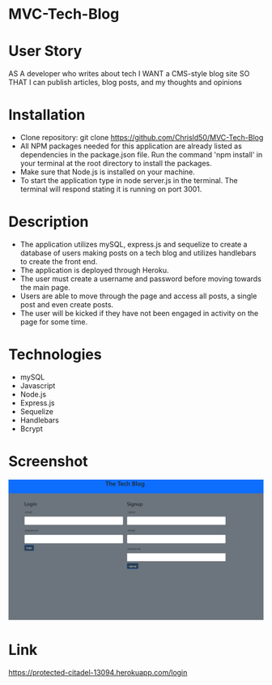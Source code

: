 # MVC-Tech-Blog

# User Story
AS A developer who writes about tech
I WANT a CMS-style blog site
SO THAT I can publish articles, blog posts, and my thoughts and opinions

# Installation
* Clone repository: git clone https://github.com/Chrisld50/MVC-Tech-Blog
* All NPM packages needed for this application are already listed as dependencies in the package.json file. Run the command 'npm install' in your terminal at the root directory to install the packages. 
* Make sure that Node.js is installed on your machine.
* To start the application type in node server.js in the terminal. The terminal will respond stating it is running on port 3001.

# Description
* The application utilizes mySQL, express.js and sequelize to create a database of users making posts on a tech blog and utilizes handlebars to create the front end.
* The application is deployed through Heroku.
* The user must create a username and password before moving towards the main page. 
* Users are able to move through the page and access all posts, a single post and even create posts.
* The user will be kicked if they have not been engaged in activity on the page for some time.  


# Technologies
* mySQL 
* Javascript 
* Node.js 
* Express.js 
* Sequelize 
* Handlebars
* Bcrypt

# Screenshot 
![Alt Text](/public/screenshot/Techblog%20screenshot.png)


# Link 
https://protected-citadel-13094.herokuapp.com/login